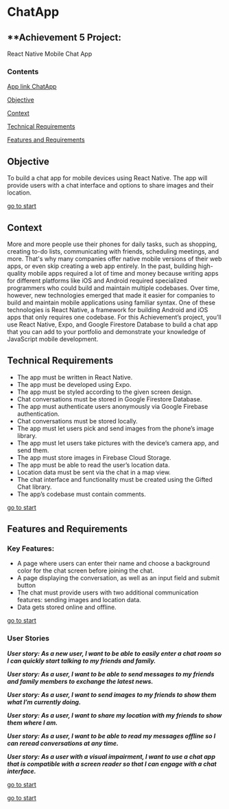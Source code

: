 # ChatApp

## **Achievement 5 Project:
React Native Mobile
Chat App

### **Contents**

[App link ChatApp](https://github.com/Maya-Bitter/ChatApp)

[Objective](#Objective)

[Context](#Context)

[Technical Requirements](#Technical-Requirements)

[Features and Requirements](#Features-and-Requirements)

## **Objective**

To build a chat app for mobile devices using React Native. The app will
provide users with a chat interface and options to share images and their
location.

[go to start](#Contents)

## Context

More and more people use their phones for daily tasks, such as shopping, creating to-do lists,
communicating with friends, scheduling meetings, and more. That's why many companies offer native
mobile versions of their web apps, or even skip creating a web app entirely.
In the past, building high-quality mobile apps required a lot of time and money because writing apps
for different platforms like iOS and Android required specialized programmers who could build and
maintain multiple codebases.
Over time, however, new technologies emerged that made it easier for companies to build and
maintain mobile applications using familiar syntax. One of these technologies is React Native, a
framework for building Android and iOS apps that only requires one codebase.
For this Achievement’s project, you’ll use React Native, Expo, and Google Firestore Database to build a
chat app that you can add to your portfolio and demonstrate your knowledge of JavaScript mobile
development.


## Technical Requirements

* The app must be written in React Native.
* The app must be developed using Expo.
* The app must be styled according to the given screen design.
* Chat conversations must be stored in Google Firestore Database.
* The app must authenticate users anonymously via Google Firebase authentication.
* Chat conversations must be stored locally.
* The app must let users pick and send images from the phone’s image library.
* The app must let users take pictures with the device’s camera app, and send them.
* The app must store images in Firebase Cloud Storage.
* The app must be able to read the user’s location data.
* Location data must be sent via the chat in a map view.
* The chat interface and functionality must be created using the Gifted Chat library.
* The app’s codebase must contain comments.

[go to start](#Contents)

## Features and Requirements

### Key Features:

* A page where users can enter their name and choose a background color for the chat screen before joining the chat.
* A page displaying the conversation, as well as an input field and submit button
* The chat must provide users with two additional communication features: sending images
and location data.
* Data gets stored online and offline.

[go to start](#Contents)

### User Stories

___User story:
As a new user, I want to be able to easily enter a chat room so I can quickly start talking to my
friends and family.___

___User story:
As a user, I want to be able to send messages to my friends and family members to exchange
the latest news.___

___User story:
As a user, I want to send images to my friends to show them what I’m currently doing.___

___User story:
As a user, I want to share my location with my friends to show them where I am.___

___User story:
As a user, I want to be able to read my messages offline so I can reread conversations at any
time.___

___User story:
As a user with a visual impairment, I want to use a chat app that is compatible with a screen
reader so that I can engage with a chat interface.___

[go to start](#Contents)


[go to start](#Contents)

